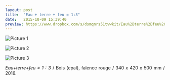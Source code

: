 ```yaml
---
layout: post
title:  "Eau + terre + feu = 1:3"
date:   2015-10-09 15:39:40
preview: https://www.dropbox.com/s/dsmqnrs51tvwkit/Eau%2Bterre%2Bfeu%20%3D%201%20-%203%2C%202016%2C%20Arslan%20Smirnov_preview.jpg?raw=1
---
```


![Picture 1](https://www.dropbox.com/s/rz6temcwgn348fi/Eau%2Bterre%2Bfeu%20%3D%201%20-%203%2C%202016%2C%20Arslan%20Smirnov.jpg?raw=1)

![Picture 2](https://www.dropbox.com/s/srgo9hwfmbj5khp/Eau%2Bterre%2Bfeu%20%3D%201%20-%203%2C%202016%282%29.jpg?raw=1)

![Picture 3](https://www.dropbox.com/s/uoqe95n7d7x3ipb/Eau%2Bterre%2Bfeu%20%3D%201%20-%203%2C%202016.jpg?raw=1)

<p style="text-align:justify">
<span style="font-style: italic;">Eau+terre+feu = 1 : 3</span>  / Bois (epal), fa&iuml;ence rouge / 340 x 420 x 500 mm / 2016.
</p>